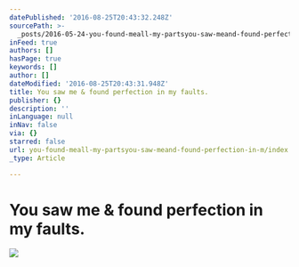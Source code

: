 ```yaml
---
datePublished: '2016-08-25T20:43:32.248Z'
sourcePath: >-
  _posts/2016-05-24-you-found-meall-my-partsyou-saw-meand-found-perfection-in-m.md
inFeed: true
authors: []
hasPage: true
keywords: []
author: []
dateModified: '2016-08-25T20:43:31.948Z'
title: You saw me & found perfection in my faults.
publisher: {}
description: ''
inLanguage: null
inNav: false
via: {}
starred: false
url: you-found-meall-my-partsyou-saw-meand-found-perfection-in-m/index.html
_type: Article

---
```

# You saw me & found perfection in my faults.
![](https://the-grid-user-content.s3-us-west-2.amazonaws.com/a7c1aa99-61ec-46ab-bec0-aa8e4dbe13bf.jpg)